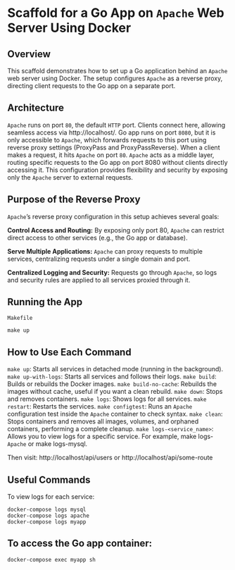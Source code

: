 # Scaffold for a Go App on `Apache` Web Server Using Docker

## Overview

This scaffold demonstrates how to set up a Go application behind an `Apache` web server using Docker. The setup configures
`Apache` as a reverse proxy, directing client requests to the Go app on a separate port.

## Architecture

`Apache` runs on port `80`, the default `HTTP` port. Clients connect here, allowing seamless access via http://localhost/.
Go app runs on port `8080`, but it is only accessible to `Apache`, which forwards requests to this port using reverse proxy
settings (ProxyPass and ProxyPassReverse).
When a client makes a request, it hits `Apache` on port `80`. `Apache` acts as a middle layer, routing specific requests to
the Go app on port 8080 without clients directly accessing it. This configuration provides flexibility and security by
exposing only the `Apache` server to external requests.

## Purpose of the Reverse Proxy

`Apache`’s reverse proxy configuration in this setup achieves several goals:

**Control Access and Routing:** By exposing only port 80, `Apache` can restrict direct access to other services (e.g., the Go
app or database).

**Serve Multiple Applications:** `Apache` can proxy requests to multiple services, centralizing requests under a single domain
and port.

**Centralized Logging and Security:** Requests go through `Apache`, so logs and security rules are applied to all services
proxied through it.

## Running the App

`Makefile`

    make up

## How to Use Each Command
`make up`: Starts all services in detached mode (running in the background).
`make up-with-logs`: Starts all services and follows their logs.
`make build`: Builds or rebuilds the Docker images.
`make build-no-cache`: Rebuilds the images without cache, useful if you want a clean rebuild.
`make down`: Stops and removes containers.
`make logs`: Shows logs for all services.
`make restart`: Restarts the services.
`make configtest`: Runs an `Apache` configuration test inside the `Apache` container to check syntax.
`make clean`: Stops containers and removes all images, volumes, and orphaned containers, performing a complete cleanup.
`make logs-<service_name>`: Allows you to view logs for a specific service. For example, make logs-`Apache` or make logs-mysql.

Then visit: http://localhost/api/users or http://localhost/api/some-route

## Useful Commands

To view logs for each service:

```
docker-compose logs mysql
docker-compose logs apache
docker-compose logs myapp
```

## To access the Go app container:

    docker-compose exec myapp sh